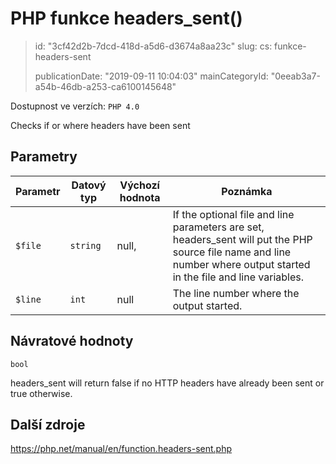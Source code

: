 PHP funkce headers_sent()
=========================

> id: "3cf42d2b-7dcd-418d-a5d6-d3674a8aa23c"
> slug:
> 	cs: funkce-headers-sent
> 
> publicationDate: "2019-09-11 10:04:03"
> mainCategoryId: "0eeab3a7-a54b-46db-a253-ca6100145648"

Dostupnost ve verzích: `PHP 4.0`

Checks if or where headers have been sent


Parametry
--------------

| Parametr | Datový typ | Výchozí hodnota | Poznámka |
|-----|-----|-----|-----|
| `$file` | `string` | null, | If the optional file and line parameters are set, headers_sent will put the PHP source file name and line number where output started in the file and line variables. |
| `$line` | `int` | null | The line number where the output started. |


Návratové hodnoty
----------------

`bool`

headers_sent will return false if no HTTP headers
have already been sent or true otherwise.

Další zdroje
------------

https://php.net/manual/en/function.headers-sent.php
